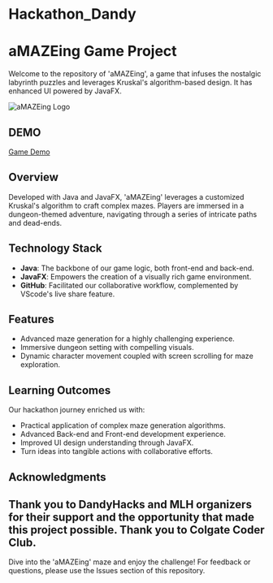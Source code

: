 # Hackathon_Dandy

# aMAZEing Game Project

Welcome to the repository of 'aMAZEing', a game that infuses the nostalgic labyrinth puzzles and leverages Kruskal's algorithm-based design. It has enhanced UI powered by JavaFX. 

![aMAZEing Logo](https://github.com/tsinghdhesi/Hackathon_Dandy/assets/135261955/9eb0a7cf-8b84-4af7-8b73-45830ba76d1d)

## DEMO

[Game Demo](https://www.youtube.com/watch?v=Y4ft3o6H7fE)


## Overview

Developed with Java and JavaFX, 'aMAZEing' leverages a customized Kruskal's algorithm to craft complex mazes. Players are immersed in a dungeon-themed adventure, navigating through a series of intricate paths and dead-ends.

## Technology Stack

- **Java**: The backbone of our game logic, both front-end and back-end.
- **JavaFX**: Empowers the creation of a visually rich game environment.
- **GitHub**: Facilitated our collaborative workflow, complemented by VScode's live share feature.

## Features

- Advanced maze generation for a highly challenging experience.
- Immersive dungeon setting with compelling visuals.
- Dynamic character movement coupled with screen scrolling for maze exploration.

## Learning Outcomes

Our hackathon journey enriched us with:

- Practical application of complex maze generation algorithms.
- Advanced Back-end and Front-end development experience.
- Improved UI design understanding through JavaFX.
- Turn ideas into tangible actions with collaborative efforts. 

## Acknowledgments

Thank you to DandyHacks and MLH organizers for their support and the opportunity that made this project possible. 
Thank you to Colgate Coder Club. 
---

Dive into the 'aMAZEing' maze and enjoy the challenge! For feedback or questions, please use the Issues section of this repository.

